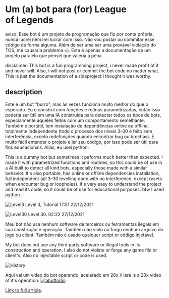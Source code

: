 # Um (a) bot para (for) League of Legends

aviso: Esse bot é um projeto de programação que fiz por conta própria, nunca lucrei nem irei lucrar com isso. Não vou postar ou commitar esse código de forma alguma. Além de ser uma ser uma provável violação do TOS, me causaria problema =). Esta é apenas a documentação de um projeto paralelo que pensei que valeria a pena.

disclaimer: This bot is a fun programming project, i never made profit of it and never will. Also, i will not post or commit the bot code no matter what. This is just the documentation of a sideproject i thought it was worthy.

## description

Este é um bot "burro", mas às vezes funciona muito melhor do que o esperado. Eu o construí com funções e rotinas parametrizadas, então isso poderia ser útil em uma IA construída para detectar todos os tipos de bots, especialmente aqueles feitos com um comportamento semelhante. Também é portátil, tem instalação de dependências online ou offline, totalmente independente (todo o processo dos níveis 3–30 é feito sem interferência, exceto redefinições quando encontrar bug ou brechas). É muito fácil entender o projeto e ler seu código, por isso pode ser útil para fins educacionais. Aliás, eu usei python.

This is a dummy bot but sometimes it peforms much better than expected. I made it with parametrized functions and routines, so this could be of use in a AI built to detect all kind bots, especially those made with a similar behavior. It's also portable, has online or offline dependencies installation, full independent (all 3–30 levelling done with no interference, except resets when encounter bug or loopholes). It's very easy to understand the project and read its code, so it could be of use for educational purposes. btw I used python.


![Level3](https://cdn-images-1.medium.com/max/1000/1*2wmxBU40JfLB72NYtVN8Ow.png)
Level 3, Tutorial 17:51 22/12/2021

![Level30](https://cdn-images-1.medium.com/max/1000/1*xDx7iOj7KaDbox8Dgb8G5A.png)
Level 30. 02:22 27/12/2021

Meu bot não usa nenhum software de terceiros ou ferramentas ilegais em sua construção e operação. Também não violo ou forgo nenhum arquivo do jogo ou client. Também não é usado qualquer script or código injetável.

My bot does not use any third party software or illegal tools in its construction and operation. I also do not violate or forge any game file or client's. Also no injectable script or code is used.

![History](https://cdn-images-1.medium.com/max/1000/1*ymt9VonjX2PGnJTqkGCaXA.png)

Aqui vai um vídeo do bot operando, acelerado em 20x /Here is a 20x video of it's operation:
[![abotforlol](https://img.youtube.com/vi/cycBLppQn_s/0.jpg)](https://www.youtube.com/watch?v=cycBLppQn_s)

[Link to full article](https://medium.com/@abmaeld/um-a-bot-para-for-league-of-legends-6f5623972493).
